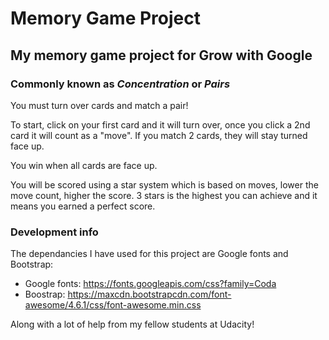 # Memory Game Project

## My memory game project for Grow with Google

### Commonly known as *Concentration* or *Pairs*

You must turn over cards and match a pair!

To start, click on your first card and it will turn over, once you click a 2nd card it will count as a "move". If you match 2 cards, they will stay turned face up.

You win when all cards are face up. 

You will be scored using a star system which is based on moves, lower the move count, higher the score. 3 stars is the highest you can achieve and it means you earned a perfect score. 

### Development info

The dependancies I have used for this project are Google fonts and Bootstrap:
- Google fonts:
https://fonts.googleapis.com/css?family=Coda
- Boostrap:
https://maxcdn.bootstrapcdn.com/font-awesome/4.6.1/css/font-awesome.min.css

Along with a lot of help from my fellow students at Udacity!